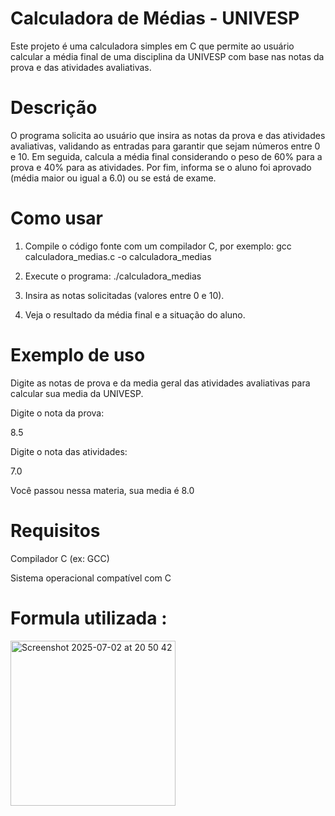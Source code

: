 # Calculadora de Médias - UNIVESP  

Este projeto é uma calculadora simples em C que permite ao usuário calcular a média final de uma disciplina da UNIVESP com base nas notas da prova e das atividades avaliativas.  

# Descrição  

O programa solicita ao usuário que insira as notas da prova e das atividades avaliativas, validando as entradas para garantir que sejam números entre 0 e 10. Em seguida, calcula a média final considerando o peso de 60% para a prova e 40% para as atividades. Por fim, informa se o aluno foi aprovado (média maior ou igual a 6.0) ou se está de exame.  

# Como usar  

1. Compile o código fonte com um compilador C, por exemplo:
   gcc calculadora_medias.c -o calculadora_medias

2. Execute o programa:
   ./calculadora_medias

3. Insira as notas solicitadas (valores entre 0 e 10).

4. Veja o resultado da média final e a situação do aluno.  
     
# Exemplo de uso  

Digite as notas de prova e da media geral das atividades avaliativas para calcular sua media da UNIVESP.  

Digite o nota da prova:  

8.5  

Digite o nota das atividades:  

7.0  

Você passou nessa materia, sua media é 8.0  

# Requisitos  

Compilador C (ex: GCC)  

Sistema operacional compatível com C


# Formula utilizada :


<img width="264" alt="Screenshot 2025-07-02 at 20 50 42" src="https://github.com/user-attachments/assets/01f680fc-d26f-4dba-a2ee-c88e51cf1f1d" />

